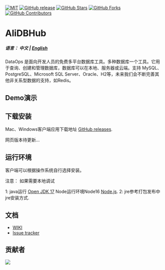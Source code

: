 [![MIT](https://img.shields.io/badge/license-MIT-blue.svg)](https://github.com/alibaba/ali-dbhub/blob/main/LICENSE)
[![GitHub release](https://img.shields.io/github/release/alibaba/ali-dbhub)](https://github.com/alibaba/ali-dbhub/releases)
[![GitHub Stars](https://img.shields.io/github/stars/alibaba/ali-dbhub)](https://github.com/alibaba/ali-dbhub/stargazers)
[![GitHub Forks](https://img.shields.io/github/forks/alibaba/ali-dbhub)](https://github.com/alibaba/ali-dbhub/fork)
[![GitHub Contributors](https://img.shields.io/github/contributors/alibaba/ali-dbhub)](https://github.com/alibaba/ali-dbhub/graphs/contributors)

# AliDBHub

##### 语言： 中文 | [English](README_EN.md)
DataOps 是面向开发人员的免费多平台数据库工具。多种数据库一个工具。它用于查询、创建和管理数据库，数据库可以在本地、服务器或云端。支持 MySQL、PostgreSQL、Microsoft SQL Server、Oracle、H2等，未来我们会不断完善其他非关系型数据的支持，如Redis。

## Demo演示



## 下载安装

Mac、Windows客户端应用下载地址 <a href="https://github.com/alibaba/ali-dbhub/releases">GitHub releases</a>.

网页版本待更新...
## 运行环境

客户端可以根据操作系统自行选择安装。

注意：
如果需要本地调试

1: java运行 <a href="https://adoptopenjdk.net/" target="_blank">Open JDK 17</a> Node运行环境Node16 <a href="https://nodejs.org/" target="_blank">Node.js</a>.
2: jre参考打包发布中jre安装方式.
## 文档

* <a href="https://github.com/alibaba/ali-dbhub/wiki">WIKI</a>
* <a href="https://github.com/alibaba/ali-dbhub/issues">Issue tracker</a>

## 贡献者

<a href="https://github.com/alibaba/ali-dbhub/graphs/contributors">
  <img src="https://contrib.rocks/image?repo=alibaba/ali-dbhub" />
</a>